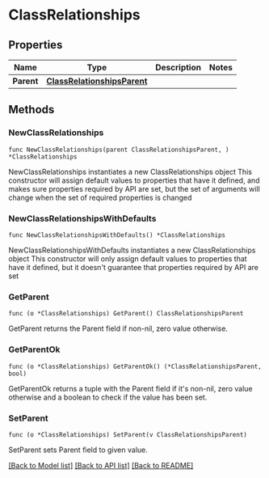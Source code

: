 # ClassRelationships

## Properties

Name | Type | Description | Notes
------------ | ------------- | ------------- | -------------
**Parent** | [**ClassRelationshipsParent**](ClassRelationshipsParent.md) |  | 

## Methods

### NewClassRelationships

`func NewClassRelationships(parent ClassRelationshipsParent, ) *ClassRelationships`

NewClassRelationships instantiates a new ClassRelationships object
This constructor will assign default values to properties that have it defined,
and makes sure properties required by API are set, but the set of arguments
will change when the set of required properties is changed

### NewClassRelationshipsWithDefaults

`func NewClassRelationshipsWithDefaults() *ClassRelationships`

NewClassRelationshipsWithDefaults instantiates a new ClassRelationships object
This constructor will only assign default values to properties that have it defined,
but it doesn't guarantee that properties required by API are set

### GetParent

`func (o *ClassRelationships) GetParent() ClassRelationshipsParent`

GetParent returns the Parent field if non-nil, zero value otherwise.

### GetParentOk

`func (o *ClassRelationships) GetParentOk() (*ClassRelationshipsParent, bool)`

GetParentOk returns a tuple with the Parent field if it's non-nil, zero value otherwise
and a boolean to check if the value has been set.

### SetParent

`func (o *ClassRelationships) SetParent(v ClassRelationshipsParent)`

SetParent sets Parent field to given value.



[[Back to Model list]](../README.md#documentation-for-models) [[Back to API list]](../README.md#documentation-for-api-endpoints) [[Back to README]](../README.md)


